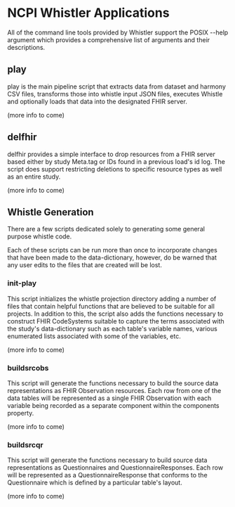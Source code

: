 # NCPI Whistler Applications
All of the command line tools provided by Whistler support the POSIX --help argument which provides a comprehensive list of arguments and their descriptions. 

## play
play is the main pipeline script that extracts data from dataset and harmony CSV files, transforms those into whistle input JSON files, executes Whistle and optionally loads that data into the designated FHIR server. 

(more info to come)

## delfhir
delfhir provides a simple interface to drop resources from a FHIR server based either by study Meta.tag or IDs found in a previous load's id log. The script does support restricting deletions to specific resource types as well as an entire study. 

(more info to come)

## Whistle Generation 
There are a few scripts dedicated solely to generating some general purpose whistle code. 

Each of these scripts can be run more than once to incorporate changes that have been made to the data-dictionary, however, do be warned that any user edits to the files that are created will be lost. 

### init-play
This script initializes the whistle projection directory adding a number of files that contain helpful functions that are believed to be suitable for all projects. In addition to this, the script also adds the functions necessary to construct FHIR CodeSystems suitable to capture the terms associated with the study's data-dictionary such as each table's variable names, various enumerated lists associated with some of the variables, etc. 

(more info to come)

### buildsrcobs 
This script will generate the functions necessary to build the source data representations as FHIR Observation resources. Each row from one of the data tables will be represented as a single FHIR Observation with each variable being recorded as a separate component within the components property. 

(more info to come)

### buildsrcqr 
This script will generate the functions necessary to build source data representations as Questionnaires and QuestionnaireResponses. Each row will be represented as a QuestionnaireResponse that conforms to the Questionnaire which is defined by a particular table's layout. 

(more info to come)


